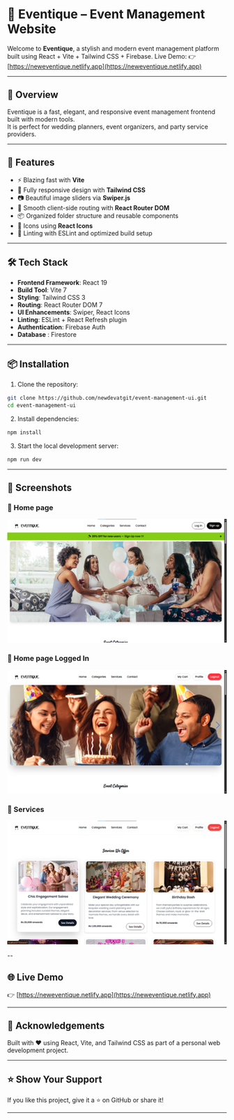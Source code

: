 
# 🎉 Eventique – Event Management Website

Welcome to **Eventique**, a stylish and modern event management platform built using React + Vite + Tailwind CSS + Firebase.
Live Demo: 👉 [https://neweventique.netlify.app](https://neweventique.netlify.app)

---

## 🌟 Overview

Eventique is a fast, elegant, and responsive event management frontend built with modern tools.  
It is perfect for wedding planners, event organizers, and party service providers.

---

## 🚀 Features

- ⚡ Blazing fast with **Vite**
- 🎨 Fully responsive design with **Tailwind CSS**
- 📷 Beautiful image sliders via **Swiper.js**
- 🔄 Smooth client-side routing with **React Router DOM**
- 📦 Organized folder structure and reusable components
- 🎯 Icons using **React Icons**
- 🧹 Linting with ESLint and optimized build setup

---

## 🛠️ Tech Stack

- **Frontend Framework**: React 19
- **Build Tool**: Vite 7
- **Styling**: Tailwind CSS 3
- **Routing**: React Router DOM 7
- **UI Enhancements**: Swiper, React Icons
- **Linting**: ESLint + React Refresh plugin
- **Authentication**: Firebase Auth
- **Database** : Firestore

---

## 📦 Installation

1. Clone the repository:
```bash
git clone https://github.com/newdevatgit/event-management-ui.git
cd event-management-ui
```

2. Install dependencies:
```bash
npm install
```

3. Start the local development server:
```bash
npm run dev
```

---

## 📸 Screenshots

### 🔹 Home page
![Home page](src/assets/Home_page_before_login.png)

### 🔹 Home page Logged In
![Home page](src/assets/Home_page_after_login.png)

### 🔹 Services
![services](src/assets/services_page.png)

--

## 🌐 Live Demo

👉 [https://neweventique.netlify.app](https://neweventique.netlify.app)

---

## 🙌 Acknowledgements

Built with ❤️ using React, Vite, and Tailwind CSS as part of a personal web development project.

---

## ⭐ Show Your Support

If you like this project, give it a ⭐ on GitHub or share it!

---
